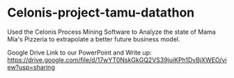 # Celonis-project-tamu-datathon

Used the Celonis Process Mining Software to Analyze the state of Mama Mia's Pizzeria to extrapolate a better future business model.

Google Drive Link to our PowerPoint and Write up:
https://drive.google.com/file/d/17wYT0NskGkGQ2VS39juiKPh1DvBjXWEO/view?usp=sharing
